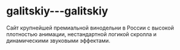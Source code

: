 # galitskiy---galitskiy
Сайт крупнейшей премиальной винодельни в России с высокой плотностью анимации, нестандартной логикой скролла и динамическими звуковыми эффектами.
